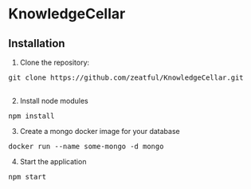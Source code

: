 # KnowledgeCellar

## Installation
1. Clone the repository:
  <pre>git clone https://github.com/zeatful/KnowledgeCellar.git
  </pre>

2. Install node modules
  <pre>npm install</pre>

3. Create a mongo docker image for your database
  <pre>docker run --name some-mongo -d mongo</pre>

4. Start the application
  <pre>npm start</pre>